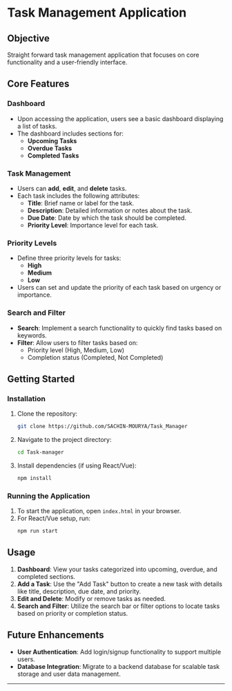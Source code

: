 
# Task Management Application

## Objective

Straight forward task management application that focuses on core functionality and a user-friendly interface.

## Core Features

### Dashboard
- Upon accessing the application, users see a basic dashboard displaying a list of tasks.
- The dashboard includes sections for:
  - **Upcoming Tasks**
  - **Overdue Tasks**
  - **Completed Tasks**

### Task Management
- Users can **add**, **edit**, and **delete** tasks.
- Each task includes the following attributes:
  - **Title**: Brief name or label for the task.
  - **Description**: Detailed information or notes about the task.
  - **Due Date**: Date by which the task should be completed.
  - **Priority Level**: Importance level for each task.

### Priority Levels
- Define three priority levels for tasks:
  - **High**
  - **Medium**
  - **Low**
- Users can set and update the priority of each task based on urgency or importance.

### Search and Filter
- **Search**: Implement a search functionality to quickly find tasks based on keywords.
- **Filter**: Allow users to filter tasks based on:
  - Priority level (High, Medium, Low)
  - Completion status (Completed, Not Completed)


## Getting Started

### Installation
1. Clone the repository:
   ```bash
   git clone https://github.com/SACHIN-MOURYA/Task_Manager
   ```
2. Navigate to the project directory:
   ```bash
   cd Task-manager
   ```
3. Install dependencies (if using React/Vue):
   ```bash
   npm install
   ```

### Running the Application
1. To start the application, open `index.html` in your browser.
2. For React/Vue setup, run:
   ```bash
   npm run start
   ```

## Usage

1. **Dashboard**: View your tasks categorized into upcoming, overdue, and completed sections.
2. **Add a Task**: Use the "Add Task" button to create a new task with details like title, description, due date, and priority.
3. **Edit and Delete**: Modify or remove tasks as needed.
4. **Search and Filter**: Utilize the search bar or filter options to locate tasks based on priority or completion status.

## Future Enhancements

- **User Authentication**: Add login/signup functionality to support multiple users.
- **Database Integration**: Migrate to a backend database for scalable task storage and user data management.

---

